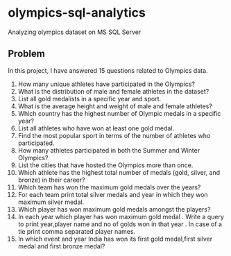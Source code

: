# olympics-sql-analytics

Analyzing olympics dataset on MS SQL Server

## Problem
In this project, I have answered 15 questions related to Olympics data.

1. How many unique athletes have participated in the Olympics?
2. What is the distribution of male and female athletes in the dataset?
3. List all gold medalists in a specific year and sport.
4. What is the average height and weight of male and female athletes?
5. Which country has the highest number of Olympic medals in a specific year?
6. List all athletes who have won at least one gold medal.
7. Find the most popular sport in terms of the number of athletes who participated.
8. How many athletes participated in both the Summer and Winter Olympics?
9. List the cities that have hosted the Olympics more than once.
10. Which athlete has the highest total number of medals (gold, silver, and bronze) in their career?
11. Which team has won the maximum gold medals over the years?
12. For each team print total silver medals and year in which they won maximum silver medal.
13. Which player has won maximum gold medals amongst the players?
14. In each year which player has won maximum gold medal . Write a query to print year,player name 
   and no of golds won in that year . In case of a tie print comma separated player names.
15. In which event and year India has won its first gold medal,first silver medal and first bronze medal?
